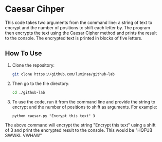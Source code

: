# Caesar Cihper

This code takes two arguments from the command line: a string of text to encrypt and the number of positions to shift each letter by. The program then encrypts the text using the Caesar Cipher method and prints the result to the console. The encrypted text is printed in blocks of five letters.

## How To Use

1. Clone the repository:

    ```bash
    git clone https://github.com/luminaa/github-lab
    ```

2. Then go to the file directory:

    ```bash
    cd ./github-lab
    ```

3. To use the code, run it from the command line and provide the string to encrypt and the number of positions to shift as arguments. For example:

    ```shell
    python caesar.py "Encrypt this text" 3
    ```

The above command will encrypt the string "Encrypt this text" using a shift of 3 and print the encrypted result to the console. This would be "HQFUB SWWKL VWHAW"